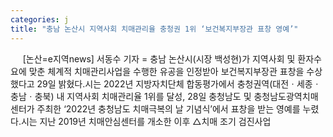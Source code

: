 ```yaml
---
categories: j
title: "충남 논산시 지역사회 치매관리율 충청권 1위 ‘보건복지부장관 표창 영예’"
---
```

&nbsp;&nbsp;&nbsp;&nbsp; [논산=e지역news] 서동수 기자 = 충남 논산시(시장 백성현)가 지역사회 및 환자수요에 맞춘 체계적 치매관리사업을 수행한 유공을 인정받아 보건복지부장관 표창을 수상했다고 29일 밝혔다.시는 2022년 지방자치단체 합동평가에서 충청권역(대전ㆍ세종ㆍ충남ㆍ충북) 내 지역사회 치매관리율 1위를 달성, 28일 충청남도 및 충청남도광역치매센터가 주최한 ‘2022년 충청남도 치매극복의 날 기념식’에서 표창을 받는 영예를 누렸다.시는 지난 2019년 치매안심센터를 개소한 이후 △치매 조기 검진사업 